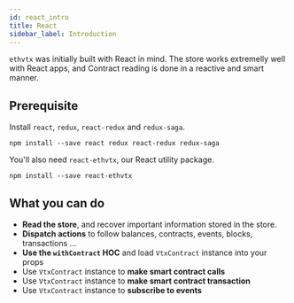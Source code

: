 ```yaml
---
id: react_intro
title: React
sidebar_label: Introduction
---
```


`ethvtx` was initially built with React in mind. The store works extremelly well with React apps, and Contract reading is done in a reactive and smart manner.

## Prerequisite

Install `react`, `redux`, `react-redux` and `redux-saga`.

```
npm install --save react redux react-redux redux-saga
```

You'll also need `react-ethvtx`, our React utility package.

```
npm install --save react-ethvtx
```

## What you can do

- **Read the store**, and recover important information stored in the store.
- **Dispatch actions** to follow balances, contracts, events, blocks, transactions ...
- **Use the `withContract` HOC** and load `VtxContract` instance into your props
- Use `VtxContract` instance to **make smart contract calls**
- Use `VtxContract` instance to **make smart contract transaction**
- Use `VtxContract` instance to **subscribe to events**


